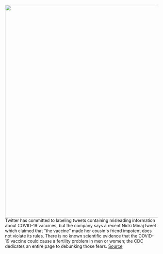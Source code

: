 <img src='https://cdn.vox-cdn.com/thumbor/ZjnZ27DvCLLg4T0DL7Jq-hS6b-s=/0x0:3054x2170/1200x800/filters:focal(1419x684:1907x1172)/cdn.vox-cdn.com/uploads/chorus_image/image/69854589/1205847816.0.jpg' width='700px' /><br/>
Twitter has committed to labeling tweets containing misleading information about COVID-19 vaccines, but the company says a recent Nicki Minaj tweet which claimed that “the vaccine” made her cousin's friend impotent does not violate its rules. There is no known scientific evidence that the COVID-19 vaccine could cause a fertility problem in men or women; the CDC dedicates an entire page to debunking those fears.
<a href='https://www.theverge.com/2021/9/13/22672800/twitter-nicki-minaj-tweet-covid-vaccine-impotency-violate-rules'> Source <a/>